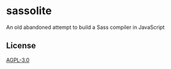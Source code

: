 
# sassolite

An old abandoned attempt to build a Sass compiler in JavaScript


## License

[AGPL-3.0](https://codeberg.org/henrycatalinismith/sassolite/src/branch/main/license)

